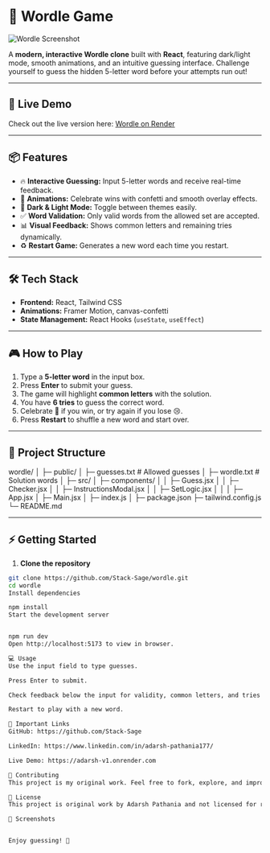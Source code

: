 # 🎯 Wordle Game

![Wordle Screenshot](https://res.cloudinary.com/dtxr7lmdn/image/upload/v1755172190/worldeimg_flckm2.png)

A **modern, interactive Wordle clone** built with **React**, featuring dark/light mode, smooth animations, and an intuitive guessing interface. Challenge yourself to guess the hidden 5-letter word before your attempts run out!  

---


## 🚀 Live Demo

Check out the live version here: [Wordle on Render](https://wordle121.onrender.com/)

---


## 📦 Features

- 🔥 **Interactive Guessing:** Input 5-letter words and receive real-time feedback.  
- 🎉 **Animations:** Celebrate wins with confetti and smooth overlay effects.  
- 🌙 **Dark & Light Mode:** Toggle between themes easily.  
- ✅ **Word Validation:** Only valid words from the allowed set are accepted.  
- 📊 **Visual Feedback:** Shows common letters and remaining tries dynamically.  
- ♻️ **Restart Game:** Generates a new word each time you restart.  

---

## 🛠️ Tech Stack

- **Frontend:** React, Tailwind CSS  
- **Animations:** Framer Motion, canvas-confetti  
- **State Management:** React Hooks (`useState`, `useEffect`)  

---

## 🎮 How to Play

1. Type a **5-letter word** in the input box.  
2. Press **Enter** to submit your guess.  
3. The game will highlight **common letters** with the solution.  
4. You have **6 tries** to guess the correct word.  
5. Celebrate 🎉 if you win, or try again if you lose 😢.  
6. Press **Restart** to shuffle a new word and start over.  

---

## 📂 Project Structure

wordle/
│
├─ public/
│  ├─ guesses.txt      # Allowed guesses
│  ├─ wordle.txt       # Solution words
│
├─ src/
│  ├─ components/
│  │  ├─ Guess.jsx
│  │  ├─ Checker.jsx
│  │  ├─ InstructionsModal.jsx
│  │  ├─ SetLogic.jsx
│  │
│  ├─ App.jsx
│  ├─ Main.jsx
│  ├─ index.js
│
├─ package.json
├─ tailwind.config.js
└─ README.md


---

## ⚡ Getting Started

1. **Clone the repository**  
```bash
git clone https://github.com/Stack-Sage/wordle.git
cd wordle
Install dependencies

npm install
Start the development server


npm run dev
Open http://localhost:5173 to view in browser.

💻 Usage
Use the input field to type guesses.

Press Enter to submit.

Check feedback below the input for validity, common letters, and tries left.

Restart to play with a new word.

📌 Important Links
GitHub: https://github.com/Stack-Sage

LinkedIn: https://www.linkedin.com/in/adarsh-pathania177/

Live Demo: https://adarsh-v1.onrender.com

🤝 Contributing
This project is my original work. Feel free to fork, explore, and improve it for learning purposes!

🌟 License
This project is original work by Adarsh Pathania and not licensed for redistribution.

🎨 Screenshots


Enjoy guessing! 🎯